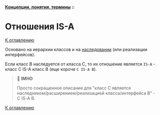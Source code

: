 **[Концепции, понятия, термины](../README.md#concepts) ::**
# Отношения IS-A

[К оглавлению](../README.md#concepts)

Основано на иерархии классов и на [наследовании](inheritance.md) (или реализации интерфейсов).

Если класс В наследуется от класса С, то их отношение является `IS-A` - класс С IS-A класс В (еще короче `C IS-A B`). 

> :thinking: **IMHO**
>
> Просто сокращенное описание для "класс С является наследником/расширением/реализацией класса/интерфейса В" - С IS-A В.

[К оглавлению](../README.md#concepts)
